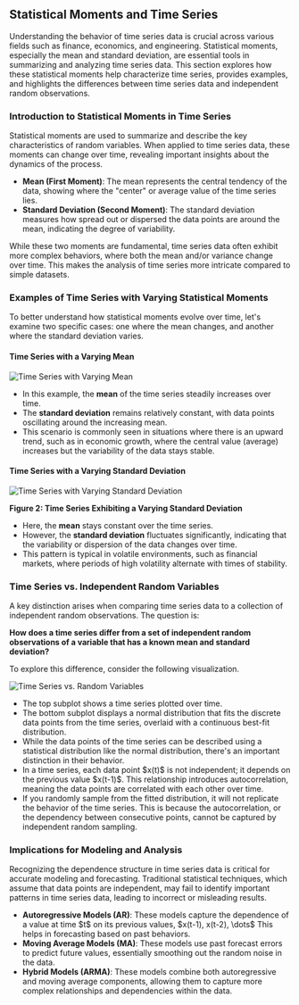 ## Statistical Moments and Time Series

Understanding the behavior of time series data is crucial across various fields such as finance, economics, and engineering. Statistical moments, especially the mean and standard deviation, are essential tools in summarizing and analyzing time series data. This section explores how these statistical moments help characterize time series, provides examples, and highlights the differences between time series data and independent random observations.

### Introduction to Statistical Moments in Time Series

Statistical moments are used to summarize and describe the key characteristics of random variables. When applied to time series data, these moments can change over time, revealing important insights about the dynamics of the process.

* **Mean (First Moment)**: The mean represents the central tendency of the data, showing where the "center" or average value of the time series lies.
* **Standard Deviation (Second Moment)**: The standard deviation measures how spread out or dispersed the data points are around the mean, indicating the degree of variability.

While these two moments are fundamental, time series data often exhibit more complex behaviors, where both the mean and/or variance change over time. This makes the analysis of time series more intricate compared to simple datasets.

### Examples of Time Series with Varying Statistical Moments

To better understand how statistical moments evolve over time, let's examine two specific cases: one where the mean changes, and another where the standard deviation varies.

#### Time Series with a Varying Mean

![Time Series with Varying Mean](https://github.com/user-attachments/assets/848b516a-e4ab-476b-8f79-b62efcf28579)

* In this example, the **mean** of the time series steadily increases over time.
* The **standard deviation** remains relatively constant, with data points oscillating around the increasing mean.
* This scenario is commonly seen in situations where there is an upward trend, such as in economic growth, where the central value (average) increases but the variability of the data stays stable.

#### Time Series with a Varying Standard Deviation

![Time Series with Varying Standard Deviation](https://github.com/user-attachments/assets/7216800d-c290-4617-853b-e44e0ef95272)

**Figure 2: Time Series Exhibiting a Varying Standard Deviation**

* Here, the **mean** stays constant over the time series.
* However, the **standard deviation** fluctuates significantly, indicating that the variability or dispersion of the data changes over time.
* This pattern is typical in volatile environments, such as financial markets, where periods of high volatility alternate with times of stability.

### Time Series vs. Independent Random Variables

A key distinction arises when comparing time series data to a collection of independent random observations. The question is:

**How does a time series differ from a set of independent random observations of a variable that has a known mean and standard deviation?**

To explore this difference, consider the following visualization.

![Time Series vs. Random Variables](https://github.com/user-attachments/assets/c657913b-fe5f-443d-a469-5fdc65bef7fa)

* The top subplot shows a time series plotted over time.
* The bottom subplot displays a normal distribution that fits the discrete data points from the time series, overlaid with a continuous best-fit distribution.
* While the data points of the time series can be described using a statistical distribution like the normal distribution, there's an important distinction in their behavior.
* In a time series, each data point \$x(t)\$ is not independent; it depends on the previous value \$x(t-1)\$. This relationship introduces autocorrelation, meaning the data points are correlated with each other over time.
* If you randomly sample from the fitted distribution, it will not replicate the behavior of the time series. This is because the autocorrelation, or the dependency between consecutive points, cannot be captured by independent random sampling.

### Implications for Modeling and Analysis

Recognizing the dependence structure in time series data is critical for accurate modeling and forecasting. Traditional statistical techniques, which assume that data points are independent, may fail to identify important patterns in time series data, leading to incorrect or misleading results.

* **Autoregressive Models (AR)**: These models capture the dependence of a value at time \$t\$ on its previous values, \$x(t-1), x(t-2), \dots\$ This helps in forecasting based on past behaviors.
* **Moving Average Models (MA)**: These models use past forecast errors to predict future values, essentially smoothing out the random noise in the data.
* **Hybrid Models (ARMA)**: These models combine both autoregressive and moving average components, allowing them to capture more complex relationships and dependencies within the data.
